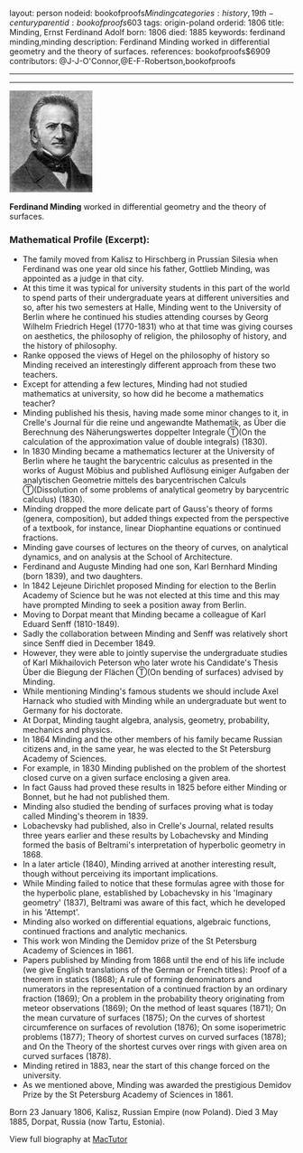 layout: person
nodeid: bookofproofs$Minding
categories: history,19th-century
parentid: bookofproofs$603
tags: origin-poland
orderid: 1806
title: Minding, Ernst Ferdinand Adolf
born: 1806
died: 1885
keywords: ferdinand minding,minding
description: Ferdinand Minding worked in differential geometry and the theory of surfaces.
references: bookofproofs$6909
contributors: @J-J-O'Connor,@E-F-Robertson,bookofproofs

---



---

![Minding.jpg](https://github.com/bookofproofs/bookofproofs.github.io/blob/main/_sources/_assets/images/portraits/Minding.jpg?raw=true)

**Ferdinand Minding** worked in differential geometry and the theory of surfaces.

### Mathematical Profile (Excerpt):
* The family moved from Kalisz to Hirschberg in Prussian Silesia when Ferdinand was one year old since his father, Gottlieb Minding, was appointed as a judge in that city.
* At this time it was typical for university students in this part of the world to spend parts of their undergraduate years at different universities and so, after his two semesters at Halle, Minding went to the University of Berlin where he continued his studies attending courses by Georg Wilhelm Friedrich Hegel (1770-1831) who at that time was giving courses on aesthetics, the philosophy of religion, the philosophy of history, and the history of philosophy.
* Ranke opposed the views of Hegel on the philosophy of history so Minding received an interestingly different approach from these two teachers.
* Except for attending a few lectures, Minding had not studied mathematics at university, so how did he become a mathematics teacher?
* Minding published his thesis, having made some minor changes to it, in Crelle's Journal für die reine und angewandte Mathematik, as Über die Berechnung des Näherungswertes doppelter Integrale Ⓣ(On the calculation of the approximation value of double integrals) (1830).
* In 1830 Minding became a mathematics lecturer at the University of Berlin where he taught the barycentric calculus as presented in the works of August Möbius and published Auflösung einiger Aufgaben der analytischen Geometrie mittels des barycentrischen Calculs Ⓣ(Dissolution of some problems of analytical geometry by barycentric calculus) (1830).
* Minding dropped the more delicate part of Gauss's theory of forms (genera, composition), but added things expected from the perspective of a textbook, for instance, linear Diophantine equations or continued fractions.
* Minding gave courses of lectures on the theory of curves, on analytical dynamics, and on analysis at the School of Architecture.
* Ferdinand and Auguste Minding had one son, Karl Bernhard Minding (born 1839), and two daughters.
* In 1842 Lejeune Dirichlet proposed Minding for election to the Berlin Academy of Science but he was not elected at this time and this may have prompted Minding to seek a position away from Berlin.
* Moving to Dorpat meant that Minding became a colleague of Karl Eduard Senff (1810-1849).
* Sadly the collaboration between Minding and Senff was relatively short since Senff died in December 1849.
* However, they were able to jointly supervise the undergraduate studies of Karl Mikhailovich Peterson who later wrote his Candidate's Thesis Über die Biegung der Flächen Ⓣ(On bending of surfaces) advised by Minding.
* While mentioning Minding's famous students we should include Axel Harnack who studied with Minding while an undergraduate but went to Germany for his doctorate.
* At Dorpat, Minding taught algebra, analysis, geometry, probability, mechanics and physics.
* In 1864 Minding and the other members of his family became Russian citizens and, in the same year, he was elected to the St Petersburg Academy of Sciences.
* For example, in 1830 Minding published on the problem of the shortest closed curve on a given surface enclosing a given area.
* In fact Gauss had proved these results in 1825 before either Minding or Bonnet, but he had not published them.
* Minding also studied the bending of surfaces proving what is today called Minding's theorem in 1839.
* Lobachevsky had published, also in Crelle's Journal, related results three years earlier and these results by Lobachevsky and Minding formed the basis of Beltrami's interpretation of hyperbolic geometry in 1868.
* In a later article (1840), Minding arrived at another interesting result, though without perceiving its important implications.
* While Minding failed to notice that these formulas agree with those for the hyperbolic plane, established by Lobachevsky in his 'Imaginary geometry' (1837), Beltrami was aware of this fact, which he developed in his 'Attempt'.
* Minding also worked on differential equations, algebraic functions, continued fractions and analytic mechanics.
* This work won Minding the Demidov prize of the St Petersburg Academy of Sciences in 1861.
* Papers published by Minding from 1868 until the end of his life include (we give English translations of the German or French titles): Proof of a theorem in statics (1868); A rule of forming denominators and numerators in the representation of a continued fraction by an ordinary fraction (1869); On a problem in the probability theory originating from meteor observations (1869); On the method of least squares (1871); On the mean curvature of surfaces (1875); On the curves of shortest circumference on surfaces of revolution (1876); On some isoperimetric problems (1877); Theory of shortest curves on curved surfaces (1878); and On the Theory of the shortest curves over rings with given area on curved surfaces (1878).
* Minding retired in 1883, near the start of this change forced on the university.
* As we mentioned above, Minding was awarded the prestigious Demidov Prize by the St Petersburg Academy of Sciences in 1861.

Born 23 January 1806, Kalisz, Russian Empire (now Poland). Died 3 May 1885, Dorpat, Russia (now Tartu, Estonia).

View full biography at [MacTutor](https://mathshistory.st-andrews.ac.uk/Biographies/Minding/)
